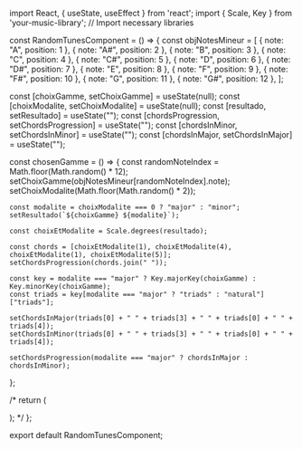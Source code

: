 import React, { useState, useEffect     } from 'react';
import { Scale, Key } from 'your-music-library'; // Import necessary libraries

const RandomTunesComponent = () => {
  const objNotesMineur = [
    { note: "A", position: 1 },
    { note: "A#", position: 2 },
    { note: "B", position: 3 },
    { note: "C", position: 4 },
    { note: "C#", position: 5 },
    { note: "D", position: 6 },
    { note: "D#", position: 7 },
    { note: "E", position: 8 },
    { note: "F", position: 9 },
    { note: "F#", position: 10 },
    { note: "G", position: 11 },
    { note: "G#", position: 12 },
  ];

  const [choixGamme, setChoixGamme] = useState(null);
  const [choixModalite, setChoixModalite] = useState(null);
  const [resultado, setResultado] = useState("");
  const [chordsProgression, setChordsProgression] = useState("");
  const [chordsInMinor, setChordsInMinor] = useState("");
  const [chordsInMajor, setChordsInMajor] = useState("");

  const chosenGamme = () => {
    const randomNoteIndex = Math.floor(Math.random() * 12);
    setChoixGamme(objNotesMineur[randomNoteIndex].note);
    setChoixModalite(Math.floor(Math.random() * 2));

    const modalite = choixModalite === 0 ? "major" : "minor";
    setResultado(`${choixGamme} ${modalite}`);

    const choixEtModalite = Scale.degrees(resultado);

    const chords = [choixEtModalite(1), choixEtModalite(4), choixEtModalite(1), choixEtModalite(5)];
    setChordsProgression(chords.join(" "));

    const key = modalite === "major" ? Key.majorKey(choixGamme) : Key.minorKey(choixGamme);
    const triads = key[modalite === "major" ? "triads" : "natural"]["triads"];

    setChordsInMajor(triads[0] + " " + triads[3] + " " + triads[0] + " " + triads[4]);
    setChordsInMinor(triads[0] + " " + triads[3] + " " + triads[0] + " " + triads[4]);
    
    setChordsProgression(modalite === "major" ? chordsInMajor : chordsInMinor);
  };

/*   return (
    

      

      

  

    

  ); */
};


export default RandomTunesComponent;